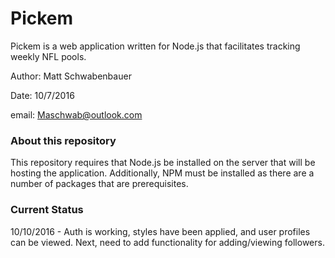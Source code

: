 # Pickem

Pickem is a web application written for Node.js that facilitates tracking weekly NFL pools.

Author: Matt Schwabenbauer

Date: 10/7/2016

email: Maschwab@outlook.com

### About this repository

This repository requires that Node.js be installed on the server that will be hosting the application. Additionally, NPM must be installed as there are a number of packages that are prerequisites.

### Current Status

10/10/2016 - Auth is working, styles have been applied, and user profiles can be viewed. Next, need to add functionality for adding/viewing followers.